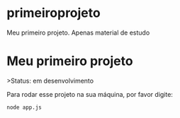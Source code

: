 # primeiroprojeto
Meu primeiro projeto. Apenas material de estudo 

<h1> Meu primeiro projeto </h1>
>Status: em desenvolvimento

Para rodar esse projeto na sua máquina, por favor digite:

```
node app.js
```
